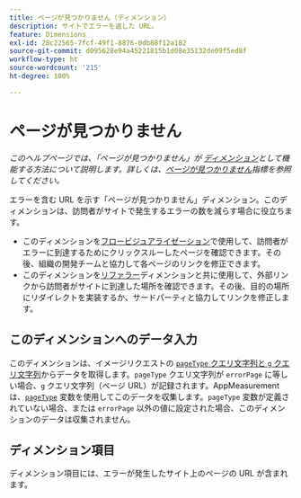 ```yaml
---
title: ページが見つかりません（ディメンション）
description: サイトでエラーを返した URL。
feature: Dimensions
exl-id: 28c22565-7fcf-49f1-8876-0db88f12a182
source-git-commit: d095628e94a45221815b1d08e35132de09f5ed8f
workflow-type: ht
source-wordcount: '215'
ht-degree: 100%

---
```


# ページが見つかりません

*このヘルプページでは、「ページが見つかりません」が [ディメンション](overview.md)として機能する方法について説明します。詳しくは、[ページが見つかりません](../metrics/pages-not-found.md)指標を参照してください。*

エラーを含む URL を示す「ページが見つかりません」ディメンション。このディメンションは、訪問者がサイトで発生するエラーの数を減らす場合に役立ちます。

* このディメンションを[フロービジュアライゼーション](/help/analyze/analysis-workspace/visualizations/c-flow/flow.md)で使用して、訪問者がエラーに到達するためにクリックスルーしたページを確認できます。その後、組織の開発チームと協力して各ページのリンクを修正できます。
* このディメンションを[リファラー](referrer.md)ディメンションと共に使用して、外部リンクから訪問者がサイトに到達した場所を確認できます。その後、目的の場所にリダイレクトを実装するか、サードパーティと協力してリンクを修正します。

## このディメンションへのデータ入力

このディメンションは、イメージリクエストの [`pageType` クエリ文字列と `g` クエリ文字列](/help/implement/validate/query-parameters.md)からデータを取得します。`pageType` クエリ文字列が `errorPage` に等しい場合、`g` クエリ文字列（ページ URL）が記録されます。AppMeasurement は、[`pageType`](/help/implement/vars/page-vars/pagetype.md) 変数を使用してこのデータを収集します。`pageType` 変数が定義されていない場合、または `errorPage` 以外の値に設定された場合、このディメンションのデータは収集されません。

## ディメンション項目

ディメンション項目には、エラーが発生したサイト上のページの URL が含まれます。
